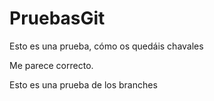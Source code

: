 # PruebasGit

Esto es una prueba, cómo os quedáis chavales

Me parece correcto.

Esto es una prueba de los branches
